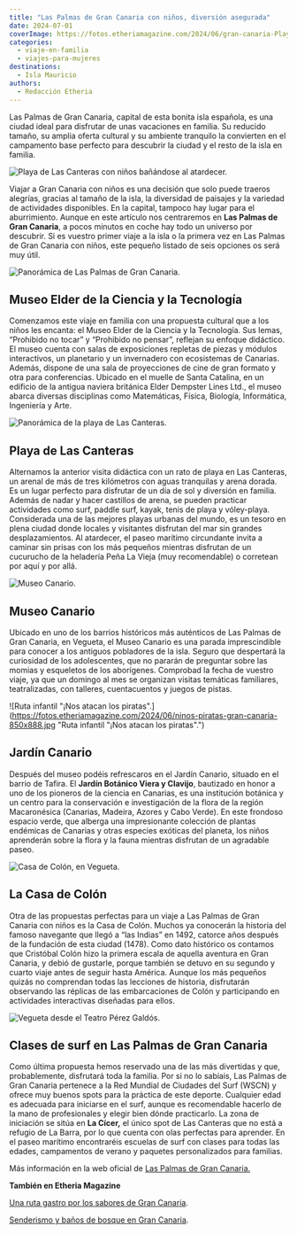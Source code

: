 ```yaml
---
title: "Las Palmas de Gran Canaria con niños, diversión asegurada"
date: 2024-07-01
coverImage: https://fotos.etheriamagazine.com/2024/06/gran-canaria-Playa-Las-Canteras.jpg
categories: 
  - viaje-en-familia
  - viajes-para-mujeres
destinations:
  - Isla Mauricio
authors: 
  - Redacción Etheria
---
```


Las Palmas de Gran Canaria, capital de esta bonita isla española, es una ciudad ideal 
para disfrutar de unas vacaciones en familia. Su reducido tamaño, su amplia oferta 
cultural y su ambiente tranquilo la convierten en el campamento base perfecto para 
descubrir la ciudad y el resto de la isla en familia. 

![Playa de Las Canteras con niños bañándose al atardecer.](https://fotos.etheriamagazine.com/2024/06/gran-canaria-Playa-Las-Canteras-850x566.jpg "Playa de Las Canteras al atardecer. © Nacho González/ LPAvisit")

Viajar a Gran Canaria con niños es una decisión que solo puede traeros alegrías, gracias 
al tamaño de la isla, la diversidad de paisajes y la variedad de actividades 
disponibles. En la capital, tampoco hay lugar para el aburrimiento. Aunque en este 
artículo nos centraremos en **Las Palmas de Gran Canaria**, a pocos minutos en coche hay 
todo un universo por descubrir. Si es vuestro primer viaje a la isla o la primera vez en 
Las Palmas de Gran Canaria con niños, este pequeño listado de seis opciones os será muy 
útil. 

![Panorámica de Las Palmas de Gran Canaria.](https://fotos.etheriamagazine.com/2024/06/las-palmas-gran-canaria-850x566.jpg "Vista de Las Palmas de Gran Canaria. © Nacho González")

## Museo Elder de la Ciencia y la Tecnología

Comenzamos este viaje en familia con una propuesta cultural que a los niños les encanta: 
el Museo Elder de la Ciencia y la Tecnología. Sus lemas, “Prohibido no tocar” y 
“Prohibido no pensar”, reflejan su enfoque didáctico. El museo cuenta con salas de 
exposiciones repletas de piezas y módulos interactivos, un planetario y un invernadero 
con ecosistemas de Canarias. Además, dispone de una sala de proyecciones de cine de gran 
formato y otra para conferencias. Ubicado en el muelle de Santa Catalina, en un edificio 
de la antigua naviera británica Elder Dempster Lines Ltd., el museo abarca diversas 
disciplinas como Matemáticas, Física, Biología, Informática, Ingeniería y Arte. 

![Panorámica de la playa de Las Canteras.](https://fotos.etheriamagazine.com/2024/06/gran-canaria-Las-Canteras-850x566.jpg "Panorámica de la playa de Las Canteras. © Nacho González")

## Playa de Las Canteras

Alternamos la anterior visita didáctica con un rato de playa en Las Canteras, un arenal 
de más de tres kilómetros con aguas tranquilas y arena dorada. Es un lugar perfecto para 
disfrutar de un día de sol y diversión en familia. Además de nadar y hacer castillos de 
arena, se pueden practicar actividades como surf, paddle surf, kayak, tenis de playa y 
vóley-playa. Considerada una de las mejores playas urbanas del mundo, es un tesoro en 
plena ciudad donde locales y visitantes disfrutan del mar sin grandes desplazamientos. 
Al atardecer, el paseo marítimo circundante invita a caminar sin prisas con los más 
pequeños mientras disfrutan de un cucurucho de la heladería Peña La Vieja (muy 
recomendable) o corretean por aquí y por allá. 

![Museo Canario.](https://fotos.etheriamagazine.com/2024/06/Museo-Canario.jpg "Museo Canario.")

## Museo Canario

Ubicado en uno de los barrios históricos más auténticos de Las Palmas de Gran Canaria, 
en Vegueta, el Museo Canario es una parada imprescindible para conocer a los antiguos 
pobladores de la isla. Seguro que despertará la curiosidad de los adolescentes, que no 
pararán de preguntar sobre las momias y esqueletos de los aborígenes. Comprobad la fecha 
de vuestro viaje, ya que un domingo al mes se organizan visitas temáticas familiares, 
teatralizadas, con talleres, cuentacuentos y juegos de pistas. 

![Ruta infantil "¡Nos atacan los piratas".](https://fotos.etheriamagazine.com/2024/06/ninos-piratas-gran-canaria-850x888.jpg "Ruta infantil "¡Nos atacan los piratas".")

## Jardín Canario

Después del museo podéis refrescaros en el Jardín Canario, situado en el barrio de 
Tafira. El **Jardín Botánico Viera y Clavijo**, bautizado en honor a uno de los pioneros 
de la ciencia en Canarias, es una institución botánica y un centro para la conservación 
e investigación de la flora de la región Macaronésica (Canarias, Madeira, Azores y Cabo 
Verde). En este frondoso espacio verde, que alberga una impresionante colección de 
plantas endémicas de Canarias y otras especies exóticas del planeta, los niños 
aprenderán sobre la flora y la fauna mientras disfrutan de un agradable paseo. 

![Casa de Colón, en Vegueta.](https://fotos.etheriamagazine.com/2024/06/Casa-Colon-gran-canaria-850x566.jpg "Casa de Colón, en Vegueta. © Nacho González/ LPAvisit")

## La Casa de Colón

Otra de las propuestas perfectas para un viaje a Las Palmas de Gran Canaria con niños es 
la Casa de Colón. Muchos ya conocerán la historia del famoso navegante que llegó a “las 
Indias” en 1492, catorce años después de la fundación de esta ciudad (1478). Como dato 
histórico os contamos que Cristóbal Colón hizo la primera escala de aquella aventura en 
Gran Canaria, y debió de gustarle, porque también se detuvo en su segundo y cuarto viaje 
antes de seguir hasta América. Aunque los más pequeños quizás no comprendan todas las 
lecciones de historia, disfrutarán observando las réplicas de las embarcaciones de Colón 
y participando en actividades interactivas diseñadas para ellos. 

![Vegueta desde el Teatro Pérez Galdós.](https://fotos.etheriamagazine.com/2024/06/Vegueta-palmas-gran-canaria-850x566.jpg "Vegueta desde el Teatro Pérez Galdós. © Nacho González")

## Clases de surf en Las Palmas de Gran Canaria

Como última propuesta hemos reservado una de las más divertidas y que, probablemente, 
disfrutará toda la familia. Por si no lo sabíais, Las Palmas de Gran Canaria pertenece a 
la Red Mundial de Ciudades del Surf (WSCN) y ofrece muy buenos spots para la práctica de 
este deporte. Cualquier edad es adecuada para iniciarse en el surf, aunque es 
recomendable hacerlo de la mano de profesionales y elegir bien dónde practicarlo. La 
zona de iniciación se sitúa en **La Cícer,** el único spot de Las Canteras que no está a 
refugio de La Barra, por lo que cuenta con olas perfectas para aprender. En el paseo 
marítimo encontraréis escuelas de surf con clases para todas las edades, campamentos de 
verano y paquetes personalizados para familias. 

Más información en la web oficial de [Las Palmas de Gran 
Canaria](https://lpavisit.com/es/)[.](http://www.LPAvisit.com) 

**También en Etheria Magazine** 

[Una ruta gastro por los sabores de Gran 
Canaria](https://etheriamagazine.com/2023/07/24/que-donde-comer-gran-canaria/). 

[Senderismo y baños de bosque en Gran 
Canaria](https://etheriamagazine.com/2018/05/03/senderismo-gran-canaria-banos-de-bosque/).
